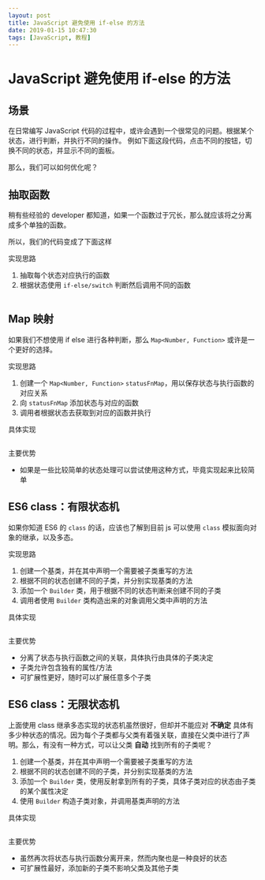 ```yaml
---
layout: post
title: JavaScript 避免使用 if-else 的方法
date: 2019-01-15 10:47:30
tags: [JavaScript, 教程]
---
```


# JavaScript 避免使用 if-else 的方法

## 场景

在日常编写 JavaScript 代码的过程中，或许会遇到一个很常见的问题。根据某个状态，进行判断，并执行不同的操作。
例如下面这段代码，点击不同的按钮，切换不同的状态，并显示不同的面板。

那么，我们可以如何优化呢？

## 抽取函数

稍有些经验的 developer 都知道，如果一个函数过于冗长，那么就应该将之分离成多个单独的函数。

所以，我们的代码变成了下面这样

实现思路

1. 抽取每个状态对应执行的函数
2. 根据状态使用 `if-else/switch` 判断然后调用不同的函数

```js
```

## Map 映射

如果我们不想使用 if else 进行各种判断，那么 `Map<Number, Function>` 或许是一个更好的选择。

实现思路

1. 创建一个 `Map<Number, Function>` `statusFnMap`，用以保存状态与执行函数的对应关系
2. 向 `statusFnMap` 添加状态与对应的函数
3. 调用者根据状态去获取到对应的函数并执行

具体实现

```js
```

主要优势

- 如果是一些比较简单的状态处理可以尝试使用这种方式，毕竟实现起来比较简单

## ES6 class：有限状态机

如果你知道 ES6 的 `class` 的话，应该也了解到目前 js 可以使用 `class` 模拟面向对象的继承，以及多态。

实现思路

1. 创建一个基类，并在其中声明一个需要被子类重写的方法
2. 根据不同的状态创建不同的子类，并分别实现基类的方法
3. 添加一个 `Builder` 类，用于根据不同的状态判断来创建不同的子类
4. 调用者使用 `Builder` 类构造出来的对象调用父类中声明的方法

具体实现

```js
```

主要优势

- 分离了状态与执行函数之间的关联，具体执行由具体的子类决定
- 子类允许包含独有的属性/方法
- 可扩展性更好，随时可以扩展任意多个子类

## ES6 class：无限状态机

上面使用 class 继承多态实现的状态机虽然很好，但却并不能应对 **不确定** 具体有多少种状态的情况。因为每个子类都与父类有着强关联，直接在父类中进行了声明。那么，有没有一种方式，可以让父类 **自动** 找到所有的子类呢？

1. 创建一个基类，并在其中声明一个需要被子类重写的方法
2. 根据不同的状态创建不同的子类，并分别实现基类的方法
3. 添加一个 `Builder` 类，使用反射拿到所有的子类，具体子类对应的状态由子类的某个属性决定
4. 使用 `Builder` 构造子类对象，并调用基类声明的方法

具体实现

```js
```

主要优势

- 虽然再次将状态与执行函数分离开来，然而内聚也是一种良好的状态
- 可扩展性最好，添加新的子类不影响父类及其他子类
